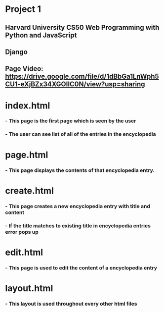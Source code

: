 # Project 1

## Harvard University CS50 Web Programming with Python and JavaScript

## Django

## Page Video: https://drive.google.com/file/d/1dBbGa1LnWph5CU1-eXjBZx34XGOIIC0N/view?usp=sharing

# index.html

### - This page is the first page which is seen by the user
### - The user can see list of all of the entries in the encyclopedia


# page.html

### - This page displays the contents of that encyclopedia entry.

# create.html

### - This page creates a new encyclopedia entry with title and content 
### - If the title matches to existing title in encyclopedia entries error pops up

# edit.html

### - This page is used to edit the content of a encyclopedia entry

# layout.html

### - This layout is used throughout every other html files
